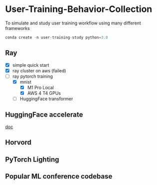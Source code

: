 # User-Training-Behavior-Collection
To simulate and study user training workflow using many different frameworks

```python
conda create -n user-training-study python=3.8
```

## Ray

- [x] simple quick start
- [x] ray cluster on aws (failed)
- [ ] ray pytorch training
    - [x] mnist
        - [x] M1 Pro Local
        - [x] AWS 4 T4 GPUs
    - [ ] HuggingFace transformer

## HuggingFace accelerate
[doc](https://huggingface.co/docs/transformers/accelerate)


## Horvord

## PyTorch Lighting


## Popular ML conference codebase




